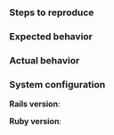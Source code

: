 ### Steps to reproduce
<!-- (Guidelines for creating a bug report are [available
here](https://edgeguides.rubyonrails.org/contributing_to_ruby_on_rails.html#creating-a-bug-report)) -->

### Expected behavior
<!-- Tell us what should happen -->

### Actual behavior
<!-- Tell us what happens instead -->

### System configuration
**Rails version**:

**Ruby version**:
